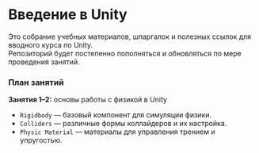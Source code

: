 # Введение в Unity  

Это собрание учебных материалов, шпаргалок и полезных ссылок для вводного курса по Unity.  
Репозиторий будет постепенно пополняться и обновляться по мере проведения занятий.  

### План  занятий  

**Занятия 1–2:** основы работы с физикой в Unity  
- `Rigidbody` — базовый компонент для симуляции физики.  
- `Colliders` — различные формы коллайдеров и их настройка.  
- `Physic Material` — материалы для управления трением и упругостью.  
